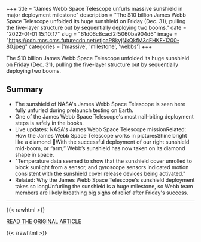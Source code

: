 +++
title = "James Webb Space Telescope unfurls massive sunshield in major deployment milestone"
description = "The $10 billion James Webb Space Telescope unfolded its huge sunshield on Friday (Dec. 31), pulling the five-layer structure out by sequentially deploying two booms."
date = "2022-01-01 15:10:17"
slug = "61d06c8cacf2f5060ba904d6"
image = "https://cdn.mos.cms.futurecdn.net/etjoaP8kyjNkQkfM3cEHKF-1200-80.jpeg"
categories = ['massive', 'milestone', 'webbs']
+++

The $10 billion James Webb Space Telescope unfolded its huge sunshield on Friday (Dec. 31), pulling the five-layer structure out by sequentially deploying two booms.

## Summary

- The sunshield of NASA's James Webb Space Telescope is seen here fully unfurled during prelaunch testing on Earth.
- One of the James Webb Space Telescope's most nail-biting deployment steps is safely in the books.
- Live updates: NASA's James Webb Space Telescope missionRelated: How the James Webb Space Telescope works in picturesShine bright like a diamond 💎With the successful deployment of our right sunshield mid-boom, or “arm,” Webb’s sunshield has now taken on its diamond shape in space.
- "Temperature data seemed to show that the sunshield cover unrolled to block sunlight from a sensor, and gyroscope sensors indicated motion consistent with the sunshield cover release devices being activated."
- Related: Why the James Webb Space Telescope's sunshield deployment takes so longUnfurling the sunshield is a huge milestone, so Webb team members are likely breathing big sighs of relief after Friday's success.

---

{{< rawhtml >}}
  <p class="article-category">
    <a target="_blank" href="https://www.space.com/james-webb-space-telescope-sunshield-deployment-success">READ THE ORIGINAL ARTICLE</a>
  </p>
{{< /rawhtml >}}
